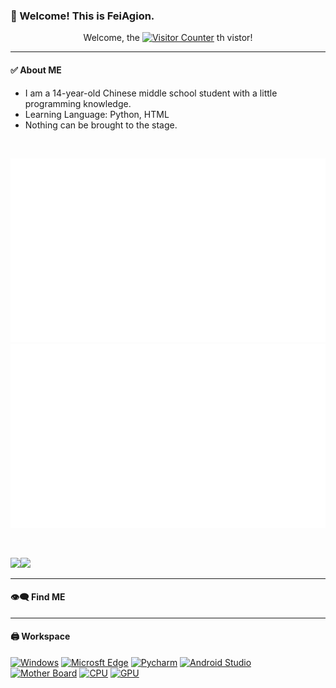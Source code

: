 ### 👋 Welcome! This is FeiAgion.

<p align="center">
Welcome, the
<a href="https://github.com/feiAgion" target="_blank"><img src="https://count.getloli.com/get/@feiAgion?theme=asoul" alt="Visitor Counter"></a>
th vistor!
</p>

___
#### ✅ About ME
* I am a 14-year-old Chinese middle school student with a little programming knowledge.
* Learning Language: Python, HTML
* Nothing can be brought to the stage.

<br>

![](https://github.com/XiaoYouChR/github-stats/blob/master/generated/overview.svg) ![](https://github.com/XiaoYouChR/github-stats/blob/master/generated/languages.svg)

<br>

![](https://genshin-card.himiku.com/rand/72338552.png)![](https://genshin-card.himiku.com/rand/244949955.png)
___
#### 👁️‍🗨️ Find ME

___
#### 🖨️ Workspace
[![Windows](https://img.shields.io/badge/Windows_11-0078D4?style=for-the-badge&logo=windows11&logoColor=white)](https://www.microsoft.com/en-us/software-download/windows11)
[![Microsft Edge](https://img.shields.io/badge/Microsft_Edge-2AC5C8?style=for-the-badge&logo=microsoftedge&logoColor=white)](https://www.microsoft.com/en-us/edge)
[![Pycharm](https://img.shields.io/badge/PyCharm-07E6FD.svg?&style=for-the-badge&logo=PyCharm&logoColor=white)](https://www.jetbrains.com/pycharm/)
[![Android Studio](https://img.shields.io/badge/Android_Studio-4285F4?style=for-the-badge&logo=android-studio&logoColor=white)](https://developer.android.com/studio)
<br>
[![Mother Board](https://img.shields.io/badge/MSI-Z87_G45_GAMING-F75480?style=for-the-badge&logo=msi&logoColor=white)](https://www.msi.com/)
[![CPU](https://img.shields.io/badge/Intel-Xeon_E3_1241V3-0071C5?style=for-the-badge&logo=intel&logoColor=white)](https://www.intel.com/)
[![GPU](https://img.shields.io/badge/AMD-Readon_VEGA56-DC261B?style=for-the-badge&logo=amd&logoColor=white)](https://www.amd.com/)
